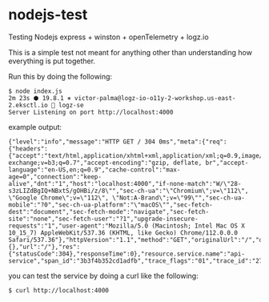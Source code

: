 # nodejs-test

Testing Nodejs express + winston + openTelemetry + logz.io

This is a simple test not meant for anything other than understanding how everything is put together.

Run this by doing the following:

```
$ node index.js                                                                                                                                              2m 23s ⬢ 19.8.1 ⎈ victor-palma@logz-io-o11y-2-workshop.us-east-2.eksctl.io  logz-se
Server Listening on port http://localhost:4000

```

example output:

```
{"level":"info","message":"HTTP GET / 304 0ms","meta":{"req":{"headers":{"accept":"text/html,application/xhtml+xml,application/xml;q=0.9,image/avif,image/webp,image/apng,*/*;q=0.8,application/signed-exchange;v=b3;q=0.7","accept-encoding":"gzip, deflate, br","accept-language":"en-US,en;q=0.9","cache-control":"max-age=0","connection":"keep-alive","dnt":"1","host":"localhost:4000","if-none-match":"W/\"28-s3zLIZdBgIQ+NBxtS/gOHBi/z/8\"","sec-ch-ua":"\"Chromium\";v=\"112\", \"Google Chrome\";v=\"112\", \"Not:A-Brand\";v=\"99\"","sec-ch-ua-mobile":"?0","sec-ch-ua-platform":"\"macOS\"","sec-fetch-dest":"document","sec-fetch-mode":"navigate","sec-fetch-site":"none","sec-fetch-user":"?1","upgrade-insecure-requests":"1","user-agent":"Mozilla/5.0 (Macintosh; Intel Mac OS X 10_15_7) AppleWebKit/537.36 (KHTML, like Gecko) Chrome/112.0.0.0 Safari/537.36"},"httpVersion":"1.1","method":"GET","originalUrl":"/","query":{},"url":"/"},"res":{"statusCode":304},"responseTime":0},"resource.service.name":"api-service","span_id":"3b3f4b352cd1adfb","trace_flags":"01","trace_id":"2737a6618f3fe509bac39825dcd94fd2"}

```

you can test the service by doing a curl like the following:

```
$ curl http://localhost:4000
```
